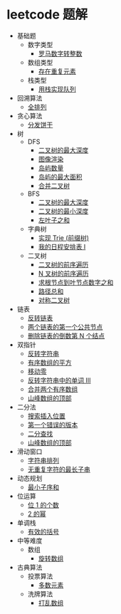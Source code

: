 # leetcode 题解

- 基础题
  - 数字类型
    - [罗马数字转整数](/magic-code/leetcode/romanToInt.md)
  - 数组类型
    - [存在重复元素](/magic-code/leetcode/contains-duplicate.md)
  - 栈类型
    - [用栈实现队列](/magic-code/leetcode/queue-using-stacks.md)
- 回溯算法
  - [全排列](/magic-code/leetcode/permutations.md)
- 贪心算法
  - [分发饼干](/magic-code/leetcode/assign-cookies.md)
- 树
  - DFS
    - [二叉树的最大深度](/magic-code/leetcode/tree-maxDepth-dfs.md)
    - [图像渲染](/magic-code/leetcode/flood-fill.md)
    - [岛屿数量](/magic-code/leetcode/num-of-lands.md)
    - [岛屿的最大面积](/magic-code/leetcode/max-area-of-island.md)
    - [合并二叉树](/magic-code/leetcode/merge-two-binary-trees.md)
  - BFS
    - [二叉树的最大深度](/magic-code/leetcode/tree-maxDepth-bfs.md)
    - [二叉树的最小深度](/magic-code/leetcode/tree-minDepth.md)
    - [左叶子之和](/magic-code/leetcode/sum-of-left-leaves.md)
  - 字典树
    - [实现 Trie (前缀树)](/magic-code/leetcode/trie.md)
    - [我的日程安排表 I](/magic-code/leetcode/my-calendar-1.md)
  - 二叉树
    - [二叉树的前序遍历](/magic-code/leetcode/tree-preorder-traversal.md)
    - [N 叉树的前序遍历](/magic-code/leetcode/n-tree-preorder-traversal.md)
    - [求根节点到叶节点数字之和](/magic-code/leetcode/sum-root-to-leaf-number.md)
    - [路径总和](/magic-code/leetcode/path-sum.md)
    - [对称二叉树](/magic-code/leetcode/symmetric-tree.md)
- 链表
  - [反转链表](/magic-code/leetcode/reverse-list.md)
  - [两个链表的第一个公共节点](/magic-code/leetcode/get-intersection-node.md)
  - [删除链表的倒数第 N 个结点](/magic-code/leetcode/remove-nth-from-end.md)
- 双指针
  - [反转字符串](/magic-code/leetcode/reverse-string.md)
  - [有序数组的平方](/magic-code/leetcode/squares-of-a-sorted-array.md)
  - [移动零](/magic-code/leetcode/move-zeroes.md)
  - [反转字符串中的单词 III](/magic-code/leetcode/reverse-words-in-a-string-iii.md)
  - [合并两个有序数组](/magic-code/leetcode/merge-sorted-array.md)
  - [山峰数组的顶部](/magic-code/leetcode/mountain-array.md)
- 二分法
  - [搜索插入位置](/magic-code/leetcode/search-insert.md)
  - [第一个错误的版本](/magic-code/leetcode/first-wrong-version.md)
  - [二分查找](/magic-code/leetcode/binary-search.md)
  - [山峰数组的顶部](/magic-code/leetcode/mountain-array.md)
- 滑动窗口
  - [字符串排列](/magic-code/leetcode/permutation-in-string.md)
  - [无重复字符的最长子串](/magic-code/leetcode/no-repeat-char.md)
- 动态规划
  - [最小子序和](/magic-code/leetcode/maximum-subarray.md)
- 位运算
  - [位 1 的个数](/magic-code/leetcode/hamming-weight.md)
  - [2 的幂](/magic-code/leetcode/power-of-two.md)
- 单调栈
  - [有效的括号](/magic-code/leetcode/valid-parentheses.md)
- 中等难度
  - 数组
    - [旋转数组](/magic-code/leetcode/rotate-array.md)
- 古典算法
  - 投票算法
    - [多数元素](/magic-code/leetcode/marjority-element.md)
  - 洗牌算法
    - [打乱数组](/magic-code/leetcode/shuffle-nums.md)
